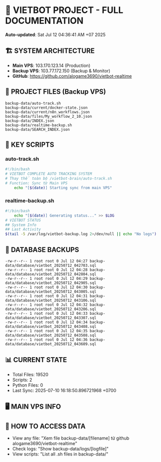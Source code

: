 # 🤖 VIETBOT PROJECT - FULL DOCUMENTATION
**Auto-updated**: Sat Jul 12 04:36:41 AM +07 2025

## 🏗️ SYSTEM ARCHITECTURE
- **Main VPS**: 103.170.123.14 (Production)
- **Backup VPS**: 103.77.172.150 (Backup & Monitor)
- **GitHub**: https://github.com/alogame3690/vietbot-realtime

## 📁 PROJECT FILES (Backup VPS)
```
backup-data/auto-track.sh
backup-data/current/docker-state.json
backup-data/current/n8n_workflows.json
backup-data/files/My_workflow_2_10.json
backup-data/INDEX.json
backup-data/realtime-backup.sh
backup-data/SEARCH_INDEX.json
```

## 🔧 KEY SCRIPTS
### auto-track.sh
```bash
#!/bin/bash
# VIETBOT COMPLETE AUTO TRACKING SYSTEM
# Thay thế toàn bộ /vietbot-brain/auto-track.sh
# Function: Sync từ Main VPS
    echo "[$(date)] Starting sync from main VPS"
```
### realtime-backup.sh
```bash
#!/bin/bash
    echo "[$(date)] Generating status..." >> $LOG
# VIETBOT STATUS
## System Info
## Last Activity
$(tail -5 /var/log/vietbot-backup.log 2>/dev/null || echo "No logs")
```

## 💾 DATABASE BACKUPS
```
-rw-r--r-- 1 root root 0 Jul 12 04:27 backup-data/database/vietbot_20250712_042703.sql
-rw-r--r-- 1 root root 0 Jul 12 04:28 backup-data/database/vietbot_20250712_042804.sql
-rw-r--r-- 1 root root 0 Jul 12 04:29 backup-data/database/vietbot_20250712_042905.sql
-rw-r--r-- 1 root root 0 Jul 12 04:30 backup-data/database/vietbot_20250712_043005.sql
-rw-r--r-- 1 root root 0 Jul 12 04:31 backup-data/database/vietbot_20250712_043106.sql
-rw-r--r-- 1 root root 0 Jul 12 04:32 backup-data/database/vietbot_20250712_043206.sql
-rw-r--r-- 1 root root 0 Jul 12 04:33 backup-data/database/vietbot_20250712_043307.sql
-rw-r--r-- 1 root root 0 Jul 12 04:34 backup-data/database/vietbot_20250712_043408.sql
-rw-r--r-- 1 root root 0 Jul 12 04:35 backup-data/database/vietbot_20250712_043508.sql
-rw-r--r-- 1 root root 0 Jul 12 04:36 backup-data/database/vietbot_20250712_043609.sql
```

## 📊 CURRENT STATE
- Total Files: 19520
- Scripts: 2
- Python Files: 0
- Last Sync: 2025-07-10 16:18:50.896721968 +0700

## 🖥️ MAIN VPS INFO


## 🚨 HOW TO ACCESS DATA
- View any file: "Xem file backup-data/[filename] từ github alogame3690/vietbot-realtime"
- Check logs: "Show backup-data/logs/[logfile]"
- View scripts: "List all .sh files in backup-data/"

